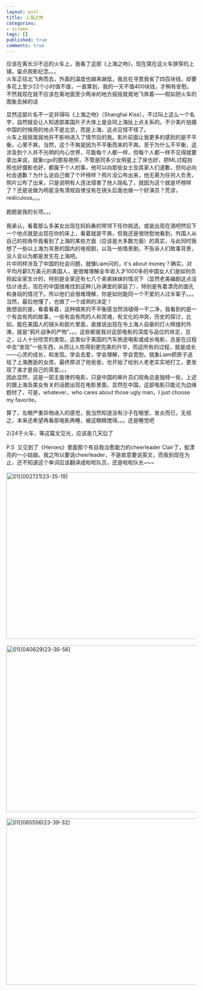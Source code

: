 ```yaml
---
layout: post
title: 上海之吻
categories:
- screen
tags: []
published: true
comments: true
---
```

<p><p>应该在离长沙不远的火车上，我看了这部《上海之吻》，现在窝在这火车狭窄的上铺，留点观影纪念。。。<br />火车正往北飞奔而去，外面的温度也越来越低，我总在寻思我省了四百块钱，却要多花上至少22个小时值不值，一直算到，我的一天不值400块钱，才稍有安慰。不然我现在就不应该在离地面至少两米的地方摇摇晃晃地飞奔着——假如把火车的图象去掉的话</p>
<p>显然这部片名不一定非得叫《上海之吻》（Shanghai Kiss），不过叫上这么一个名字，自然就会让人知道部美国片子大体上是会同上海扯上点关系的。不少美片拍摄中国的时候用的地点不是北京，而是上海，这点见怪不怪了。<br />火车上摇摇晃晃地并不影响进入了情节后的我。影片前面让我更多的感到的是不平衡，心里不爽，当然，这个不爽是因为不平衡而来的不爽。至于为什么不平衡，这涉及到个人并不光明的内心世界，可能每个人都一样，但每个人都一样不见得就要拿出来说，就象cgx的那些艳照，不管是同多少女明星上了床也好，把ML过程拍照也好摄影也好，都属于个人的事，他可以向那些女士及其家人们道歉，但何必向社会道歉？为什么说自己做了个坏榜样？照片没公布出来，他无需为任何人负责，照片公布了出来，只是说明有人违法侵害了他人隐私了，就因为这个就是坏榜样了？还是说做为明星没有清规自律没有在镜头后面也做一个好演员？荒谬，rediculous。。。<br /><br />跑题是我的长项。。。<br /><br />我承认，看着那么多美女出现在妈妈桑的带领下任你挑选，或是出现在酒吧然后下一个地点就是出现在你的床上，看着就是不爽，但我还是很欣慰地看到，外国人从自己的视角毕竟看到了上海的某些方面（应该是大多数方面）的真实，与此同时我想了一些以上海为背景的国内的电视剧，以及一些情景剧，不告诉人们故事背景，没人会以为都是发生在上海吧。<br />片中同样涉及了中国的社会问题，就像Liam问的，it's about money？确实，对平均月薪5万美元的美国人，是很难理解全年收入才1000多的中国女人们是如何负担起全家生计的，特别是全家还有七八个弟弟妹妹的情况下（显然老美编剧这点没估计进去，现在的中国很难找到这种儿孙满堂的家庭了），特别是有着漂亮的面孔和身段的情况下。所以他们会很难理解，你是如何能同一个不爱的人过半辈子。。。当然，最后他懂了，也做了一个成熟的决定！<br />我想说的是，看着看着，这种搞笑的不平衡感当然消褪得一干二净，我看到的是一个有血有肉的故事，一些有血有肉的人和灵魂，有文化的冲突，历史的探讨，比如，能在美国人的镜头和胶片里面，直接说出现在令上海人自豪的灯火辉煌的外滩，就是“鸦片战争的产物”。。。这些都是我对这部电影的深度与品位的肯定，总之，让人十分欣赏的类型。这类似于美国的汽车旅途电影或成长电影，总是在过程中去“发现”一些东西，从而让人性得到更完美的升华，而这所有的过程，就是成长——心灵的成长，和发现。学会去爱，学会理解，学会宽恕。就象Liam把房子送给了上海邂逅的女孩，最终原谅了他爸爸，也开始了给别人老老实实地打工，更发现了谁才是自己的真爱。。。<br />因此显然，这是一部主旋律的电影，只是中国的审片员们视角总是独特一些，上述的跟上海及美女有关的话题出现在电影里面，显然在中国，这部电影只能沦为边缘题材了，可是，whatever，who cares about those ugly man，I just choose my favorite。</p>
<p>算了，左眼严重异物进入的感觉，我当然知道没有沙子在眼里，发炎而已，无视之，本来还希望再看部电影再睡，被这眼睛搅得。。。还是睡觉吧</p>
<p>2/24于火车，等这篇文见光，应该是几天后了<br /><br />P.S&nbsp; 又见到了《Heroes》里面那个有自我治愈能力的cheerleader Clair了，挺漂亮的一小姑娘。我之所以要说cheerleader，不是故意要说英文，而我到现在为止，还不知道这个单词应该翻译成啦啦队员，还是啦啦队长~~~<br /><br /><img height="440" alt="01[(002721)23-35-19]" src="http://images.blogcn.com/2008/2/24/11/walkerwang,20080224234400618.JPG" width="800" border="0" /><br /><br /><img height="440" alt="01[(040629)23-36-56]" src="http://images.blogcn.com/2008/2/24/11/walkerwang,20080224234401214.JPG" width="800" border="0" /><br /><br /><img height="440" alt="01[(065556)23-39-32]" src="http://images.blogcn.com/2008/2/24/11/walkerwang,20080224234401793.JPG" width="800" border="0" /><br /></p></p>
